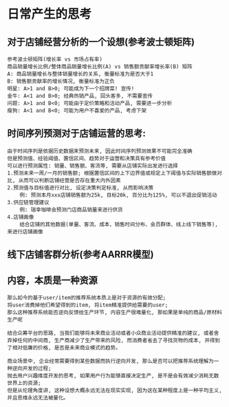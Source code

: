 # 日常产生的思考

## 对于店铺经营分析的一个设想(参考波士顿矩阵)

    参考波士顿矩阵(增长率 vs 市场占有率)
    商品销量增长比例/整体商品销量增长比例(A) vs 销售额贡献率增长率(B) 矩阵
    A: 商品销量增长与整体销量增长的关系, 衡量标准为是否大于1
    B: 销售额贡献率的增长情况, 衡量标准为正负
    明星: A>1 and B>0; 可能成为下一个招牌菜! 宣传!
    金牛: A<1 and B>0; 经典热销产品, 回头客多, 不需要宣传
    问题: A>1 and B<0; 可能由于定价策略和活动产品, 需要进一步分析
    瘦狗: A<1 and B<0; 可能为用户不喜爱的产品, 考虑下架

## 时间序列预测对于店铺运营的思考:
	
	由于时间序列是依据历史数据来预测未来, 因此时间序列预测效果不可能完全准确
	但是预测值、经验阈值、置信区间、趋势对于运营和决策具有参考价值
	可以进行预测属性: 销量、销售额、客流等, 需要从店铺实际出发进行选择
	1.预测未来一周/一月的销售额; 根据置信区间的上下边界值或规定上下阈值与实际销售额做对比, 从而可以判断店铺经营是否存在重大内外因素
	2.预测值与目标值进行对比, 设定决策判定标准, 从而影响决策
		例: 预测本月xxx店铺销售额为25k, 目标20k, 百分比为125%, 可以不退出促销活动
	3.供应链管理建议
		例: 瑞幸咖啡会预测门店商品销量来进行供货
	4.店铺画像
		结合店铺的其他数据(单量、客流、成本、销售时间分布、会员群体、线上线下销售等), 来进行店铺画像

## 线下店铺客群分析(参考AARRR模型)


## 内容，本质是一种资源
	那么如今的基于user/item的推荐系统本质上是对于资源的有效分配;
	将user消费掉他们希望得到的item, 将item精准提供给需要的user;
	那么这种推荐系统能否逆向反馈给生产环节, 内容生产很难量化, 那如果是单纯的商品/原材料生产呢
	
	结合众筹平台的思路, 当我们能够将未来商业活动或者小众商业活动提供精准的建议, 或者舍弃掉任何的中间商, 生产商减少了生产带来的风险, 而消费者省去了寻找货物的成本, 并得到了相对低廉的价格, 是否是未来商业模式的趋势。

	商业场景中, 企业经常需要得到某些数据而执行逆向开发, 那么是否可以把推荐系统理解为一种逆向开发的过程;
	抛去用户兴趣维度开发的思考, 如果用户行为能够直接决定生产, 是不是会有效减少消耗无数世界上的资源;
	但是从伦理角度讲, 这种设想大概永远无法在现实实现, 因为这在某种程度上是一种平均主义, 并且思维永远无法被量化。